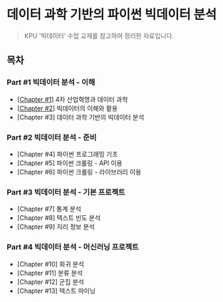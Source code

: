 # 데이터 과학 기반의 파이썬 빅데이터 분석

>  KPU '빅데이터' 수업 교재를 참고하여 정리한 자료입니다.

## 목차
### Part #1 빅데이터 분석 - 이해

- [[Chapter #1](https://github.com/kwhong95/python-bigdata-analysis/tree/master/Chapter1)] 4차 산업혁명과 데이터 과학
- [[Chapter #2](https://github.com/kwhong95/python-bigdata-analysis/tree/master/Chapter2)] 빅데이터의 이해와 활용
- [Chapter #3] 데이터 과학 기반의 빅데이터 분석


### Part #2 빅데이터 분석 - 준비
- [Chapter #4] 파이썬 프로그래밍 기초
- [Chapter #5] 파이썬 크롤링 - API 이용
- [Chapter #6] 파이썬 크롤링 - 라이브러리 이용

### Part #3 빅데이터 분석 - 기본 프로젝트
- [Chapter #7] 통계 분석
- [Chapter #8] 텍스트 빈도 분석
- [Chapter #9] 지리 정보 분석

### Part #4 빅데이터 분석 - 머신러닝 프로젝트
- [Chapter #10] 회귀 분석
- [Chapter #11] 분류 분석
- [Chapter #12] 군집 분석
- [Chapter #13] 텍스트 마이닝 
